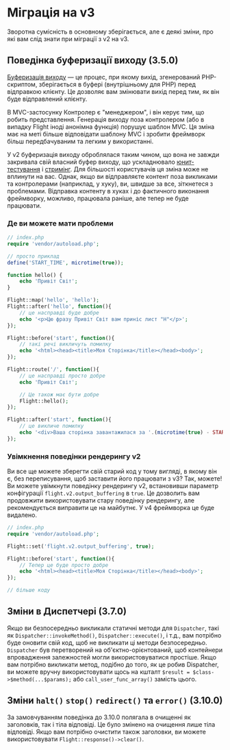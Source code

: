 # Міграція на v3

Зворотна сумісність в основному зберігається, але є деякі зміни, про які вам слід знати при 
міграції з v2 на v3.

## Поведінка буферизації виходу (3.5.0)

[Буферизація виходу](https://stackoverflow.com/questions/2832010/what-is-output-buffering-in-php) — це процес, при якому вихід, 
згенерований PHP-скриптом, зберігається в буфері (внутрішньому для PHP) перед відправкою клієнту. Це дозволяє вам змінювати 
вихід перед тим, як він буде відправлений клієнту.

В MVC-застосунку Контролер є "менеджером", і він керує тим, що робить представлення. Генерація виходу поза контролером (або в 
випадку Flight іноді анонімна функція) порушує шаблон MVC. Ця зміна має на меті більше відповідати шаблону MVC і зробити 
фреймворк більш передбачуваним та легким у використанні.

У v2 буферизація виходу оброблялася таким чином, що вона не завжди закривала свій власний буфер виходу, що ускладнювало 
[юнит-тестування](https://github.com/flightphp/core/pull/545/files#diff-eb93da0a3473574fba94c3c4160ce68e20028e30b267875ab0792ade0b0539a0R42) 
і [стримінг](https://github.com/flightphp/core/issues/413). Для більшості користувачів ця зміна може не 
вплинути на вас. Однак, якщо ви відправляєте контент поза викликами та контролерами (наприклад, у хуку), ви, швидше за все, 
зіткнетеся з проблемами. Відправка контенту в хуках і до фактичного виконання фреймворку, можливо, працювала раніше, але 
тепер не буде працювати.

### Де ви можете мати проблеми
```php
// index.php
require 'vendor/autoload.php';

// просто приклад
define('START_TIME', microtime(true));

function hello() {
	echo 'Привіт Світ';
}

Flight::map('hello', 'hello');
Flight::after('hello', function(){
	// це насправді буде добре
	echo '<p>Цю фразу Привіт Світ вам приніс лист "H"</p>';
});

Flight::before('start', function(){
	// такі речі викличуть помилку
	echo '<html><head><title>Моя Сторінка</title></head><body>';
});

Flight::route('/', function(){
	// це насправді просто добре
	echo 'Привіт Світ';

	// Це також має бути добре
	Flight::hello();
});

Flight::after('start', function(){
	// це викличе помилку
	echo '<div>Ваша сторінка завантажилася за '.(microtime(true) - START_TIME).' секунд</div></body></html>';
});
```

### Увімкнення поведінки рендерингу v2

Ви все ще можете зберегти свій старий код у тому вигляді, в якому він є, без переписування, щоб заставити його працювати з v3? Так, 
можете! Ви можете увімкнути поведінку рендерингу v2, встановивши параметр конфігурації `flight.v2.output_buffering` в `true`. 
Це дозволить вам продовжити використовувати стару поведінку рендерингу, але рекомендується виправити це на майбутнє. 
У v4 фреймворка це буде видалено.

```php
// index.php
require 'vendor/autoload.php';

Flight::set('flight.v2.output_buffering', true);

Flight::before('start', function(){
	// Тепер це буде просто добре
	echo '<html><head><title>Моя Сторінка</title></head><body>';
});

// більше коду 
```

## Зміни в Диспетчері (3.7.0)

Якщо ви безпосередньо викликали статичні методи для `Dispatcher`, такі як `Dispatcher::invokeMethod()`, `Dispatcher::execute()`, і т.д., 
вам потрібно буде оновити свій код, щоб не викликати ці методи безпосередньо. `Dispatcher` був перетворений на об'єктно-орієнтований, 
щоб контейнери впровадження залежностей могли використовуватися простіше. Якщо вам потрібно викликати метод, подібно до того, як це 
робив Dispatcher, ви можете вручну використовувати щось на кшталт `$result = $class->$method(...$params);` або `call_user_func_array()` замість цього.

## Зміни `halt()` `stop()` `redirect()` та `error()` (3.10.0)

За замовчуванням поведінка до 3.10.0 полягала в очищенні як заголовків, так і тіла відповіді. Це було змінено на очищення лише тіла відповіді. 
Якщо вам потрібно очистити також заголовки, ви можете використовувати `Flight::response()->clear()`.